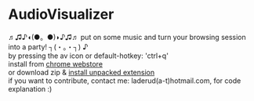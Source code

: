 # AudioVisualizer
♬♫♪◖(●。●)◗♪♫♬ put on some music and turn your browsing session into a party! ┐(・。・┐) ♪  
by pressing the av icon or default-hotkey: 'ctrl+q'  
install from [chrome webstore](https://chrome.google.com/webstore/detail/audiovisualizer/bojhikphaecldnbdekplmadjkflgbkfh)  
or download zip & [install unpacked extension](http://superuser.com/a/247654)  
if you want to contribute, contact me: laderud(a-t)hotmail.com, for code explanation :)